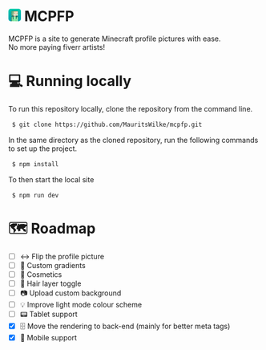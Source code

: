 # <img src="./static//PFP/I_Like_Cats__.png" title="logo" width=25 style="border-radius: 5px;" /> MCPFP

MCPFP is a site to generate Minecraft profile pictures with ease.\
No more paying fiverr artists!

# 💻 Running locally
To run this repository locally, clone the repository from the command line.
```bash
 $ git clone https://github.com/MauritsWilke/mcpfp.git
```
In the same directory as the cloned repository, run the following commands to set up the project.
```bash
 $ npm install
```
To then start the local site
```
 $ npm run dev
```

# 🗺 Roadmap
 - [ ] ↔ Flip the profile picture
 - [ ] 🎨 Custom gradients
 - [ ] 🎩 Cosmetics
 - [ ] 💈 Hair layer toggle
 - [ ] 📷 Upload custom background
 - [ ] 💡 Improve light mode colour scheme
 - [ ] 📟 Tablet support
 - [x] 🗄 Move the rendering to back-end (mainly for better meta tags)
 - [x] 📱 Mobile support